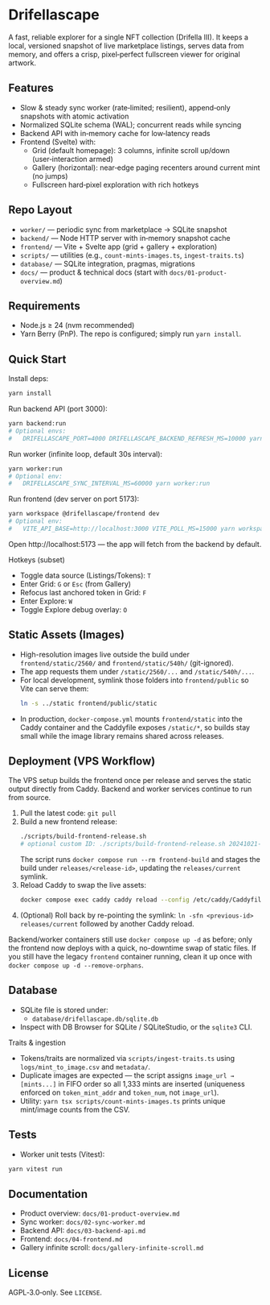 # Drifellascape

A fast, reliable explorer for a single NFT collection (Drifella III). It keeps a local, versioned snapshot of live marketplace listings, serves data from memory, and offers a crisp, pixel‑perfect fullscreen viewer for original artwork.

## Features

- Slow & steady sync worker (rate‑limited; resilient), append‑only snapshots with atomic activation
- Normalized SQLite schema (WAL); concurrent reads while syncing
- Backend API with in‑memory cache for low‑latency reads
- Frontend (Svelte) with:
  - Grid (default homepage): 3 columns, infinite scroll up/down (user‑interaction armed)
  - Gallery (horizontal): near‑edge paging recenters around current mint (no jumps)
  - Fullscreen hard‑pixel exploration with rich hotkeys

## Repo Layout

- `worker/` — periodic sync from marketplace → SQLite snapshot
- `backend/` — Node HTTP server with in‑memory snapshot cache
- `frontend/` — Vite + Svelte app (grid + gallery + exploration)
- `scripts/` — utilities (e.g., `count-mints-images.ts`, `ingest-traits.ts`)
- `database/` — SQLite integration, pragmas, migrations
- `docs/` — product & technical docs (start with `docs/01-product-overview.md`)

## Requirements

- Node.js ≥ 24 (nvm recommended)
- Yarn Berry (PnP). The repo is configured; simply run `yarn install`.

## Quick Start

Install deps:

```bash
yarn install
```

Run backend API (port 3000):

```bash
yarn backend:run
# Optional envs:
#   DRIFELLASCAPE_PORT=4000 DRIFELLASCAPE_BACKEND_REFRESH_MS=10000 yarn backend:run
```

Run worker (infinite loop, default 30s interval):

```bash
yarn worker:run
# Optional env:
#   DRIFELLASCAPE_SYNC_INTERVAL_MS=60000 yarn worker:run
```

Run frontend (dev server on port 5173):

```bash
yarn workspace @drifellascape/frontend dev
# Optional env:
#   VITE_API_BASE=http://localhost:3000 VITE_POLL_MS=15000 yarn workspace @drifellascape/frontend dev
```

Open http://localhost:5173 — the app will fetch from the backend by default.

Hotkeys (subset)

- Toggle data source (Listings/Tokens): `T`
- Enter Grid: `G` or `Esc` (from Gallery)
- Refocus last anchored token in Grid: `F`
- Enter Explore: `W`
- Toggle Explore debug overlay: `O`

## Static Assets (Images)

- High-resolution images live outside the build under `frontend/static/2560/` and `frontend/static/540h/` (git-ignored).
- The app requests them under `/static/2560/...` and `/static/540h/...`.
- For local development, symlink those folders into `frontend/public` so Vite can serve them:
  ```bash
  ln -s ../static frontend/public/static
  ```
- In production, `docker-compose.yml` mounts `frontend/static` into the Caddy container and the Caddyfile exposes `/static/*`, so builds stay small while the image library remains shared across releases.

## Deployment (VPS Workflow)

The VPS setup builds the frontend once per release and serves the static output directly from Caddy. Backend and worker services continue to run from source.

1. Pull the latest code: `git pull`
2. Build a new frontend release:
   ```bash
   ./scripts/build-frontend-release.sh
   # optional custom ID: ./scripts/build-frontend-release.sh 20241021-frontend
   ```
   The script runs `docker compose run --rm frontend-build` and stages the build under `releases/<release-id>`, updating the `releases/current` symlink.
3. Reload Caddy to swap the live assets:
   ```bash
   docker compose exec caddy caddy reload --config /etc/caddy/Caddyfile
   ```
4. (Optional) Roll back by re-pointing the symlink: `ln -sfn <previous-id> releases/current` followed by another Caddy reload.

Backend/worker containers still use `docker compose up -d` as before; only the frontend now deploys with a quick, no-downtime swap of static files.
If you still have the legacy `frontend` container running, clean it up once with `docker compose up -d --remove-orphans`.

## Database

- SQLite file is stored under:
  - `database/drifellascape.db/sqlite.db`
- Inspect with DB Browser for SQLite / SQLiteStudio, or the `sqlite3` CLI.

Traits & ingestion

- Tokens/traits are normalized via `scripts/ingest-traits.ts` using `logs/mint_to_image.csv` and `metadata/`.
- Duplicate images are expected — the script assigns `image_url → [mints...]` in FIFO order so all 1,333 mints are inserted (uniqueness enforced on `token_mint_addr` and `token_num`, not `image_url`).
- Utility: `yarn tsx scripts/count-mints-images.ts` prints unique mint/image counts from the CSV.

## Tests

- Worker unit tests (Vitest):

```bash
yarn vitest run
```

## Documentation

- Product overview: `docs/01-product-overview.md`
- Sync worker: `docs/02-sync-worker.md`
- Backend API: `docs/03-backend-api.md`
- Frontend: `docs/04-frontend.md`
- Gallery infinite scroll: `docs/gallery-infinite-scroll.md`

## License

AGPL‑3.0‑only. See `LICENSE`.
